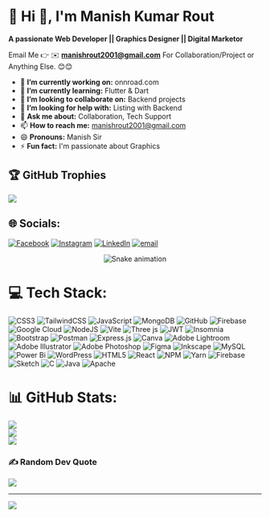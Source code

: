 # 💫 Hi 👋, I'm Manish Kumar Rout
**A passionate Web Developer || Graphics Designer || Digital Marketor**

Email Me 👉 ✉️ **manishrout2001@gmail.com** For Collaboration/Project or Anything Else. 😊😊

- 🔭 **I’m currently working on:** onnroad.com 
- 🌱 **I’m currently learning:** Flutter & Dart
- 👯 **I’m looking to collaborate on:** Backend projects
- 🤔 **I’m looking for help with:** Listing with Backend
- 💬 **Ask me about:** Collaboration, Tech Support
- 📫 **How to reach me:** manishrout2001@gmail.com
- 😄 **Pronouns:** Manish Sir
- ⚡ **Fun fact:** I'm passionate about Graphics

## 🏆 GitHub Trophies
![](https://github-profile-trophy.vercel.app/?username=manishrout45&theme=radical&no-frame=false&no-bg=false&margin-w=4)


## 🌐 Socials:
[![Facebook](https://img.shields.io/badge/Facebook-%231877F2.svg?logo=Facebook&logoColor=white)](https://facebook.com/manishkumarroutss) [![Instagram](https://img.shields.io/badge/Instagram-%23E4405F.svg?logo=Instagram&logoColor=white)](https://instagram.com/manishkumarroutss) [![LinkedIn](https://img.shields.io/badge/LinkedIn-%230077B5.svg?logo=linkedin&logoColor=white)](https://linkedin.com/in/rmanish-kumar) [![email](https://img.shields.io/badge/Email-D14836?logo=gmail&logoColor=white)](mailto:manishrout2001@gmail.com) 

<!-- Snake Game Repo View -->

<div align="center">
  <img src="https://profile-readme-generator.com/assets/snake.svg" alt="Snake animation" />
</div>

# 💻 Tech Stack:
![CSS3](https://img.shields.io/badge/css3-%231572B6.svg?style=for-the-badge&logo=css3&logoColor=white) ![TailwindCSS](https://img.shields.io/badge/tailwindcss-%2338B2AC.svg?style=for-the-badge&logo=tailwind-css&logoColor=white) ![JavaScript](https://img.shields.io/badge/javascript-%23323330.svg?style=for-the-badge&logo=javascript&logoColor=%23F7DF1E) ![MongoDB](https://img.shields.io/badge/MongoDB-%234ea94b.svg?style=for-the-badge&logo=mongodb&logoColor=white) ![GitHub](https://img.shields.io/badge/github-%23121011.svg?style=for-the-badge&logo=github&logoColor=white) ![Firebase](https://img.shields.io/badge/firebase-%23039BE5.svg?style=for-the-badge&logo=firebase) ![Google Cloud](https://img.shields.io/badge/GoogleCloud-%234285F4.svg?style=for-the-badge&logo=google-cloud&logoColor=white) ![NodeJS](https://img.shields.io/badge/node.js-6DA55F?style=for-the-badge&logo=node.js&logoColor=white) ![Vite](https://img.shields.io/badge/vite-%23646CFF.svg?style=for-the-badge&logo=vite&logoColor=white) ![Three js](https://img.shields.io/badge/threejs-black?style=for-the-badge&logo=three.js&logoColor=white) ![JWT](https://img.shields.io/badge/JWT-black?style=for-the-badge&logo=JSON%20web%20tokens) ![Insomnia](https://img.shields.io/badge/Insomnia-black?style=for-the-badge&logo=insomnia&logoColor=5849BE) ![Bootstrap](https://img.shields.io/badge/bootstrap-%238511FA.svg?style=for-the-badge&logo=bootstrap&logoColor=white) ![Postman](https://img.shields.io/badge/Postman-FF6C37?style=for-the-badge&logo=postman&logoColor=white) ![Express.js](https://img.shields.io/badge/express.js-%23404d59.svg?style=for-the-badge&logo=express&logoColor=%2361DAFB) ![Canva](https://img.shields.io/badge/Canva-%2300C4CC.svg?style=for-the-badge&logo=Canva&logoColor=white) ![Adobe Lightroom](https://img.shields.io/badge/Adobe%20Lightroom-31A8FF.svg?style=for-the-badge&logo=Adobe%20Lightroom&logoColor=white) ![Adobe Illustrator](https://img.shields.io/badge/adobe%20illustrator-%23FF9A00.svg?style=for-the-badge&logo=adobe%20illustrator&logoColor=white) ![Adobe Photoshop](https://img.shields.io/badge/adobe%20photoshop-%2331A8FF.svg?style=for-the-badge&logo=adobe%20photoshop&logoColor=white) ![Figma](https://img.shields.io/badge/figma-%23F24E1E.svg?style=for-the-badge&logo=figma&logoColor=white) ![Inkscape](https://img.shields.io/badge/Inkscape-e0e0e0?style=for-the-badge&logo=inkscape&logoColor=080A13) ![MySQL](https://img.shields.io/badge/mysql-4479A1.svg?style=for-the-badge&logo=mysql&logoColor=white) ![Power Bi](https://img.shields.io/badge/power_bi-F2C811?style=for-the-badge&logo=powerbi&logoColor=black) ![WordPress](https://img.shields.io/badge/WordPress-%23117AC9.svg?style=for-the-badge&logo=WordPress&logoColor=white) ![HTML5](https://img.shields.io/badge/html5-%23E34F26.svg?style=for-the-badge&logo=html5&logoColor=white) ![React](https://img.shields.io/badge/react-%2320232a.svg?style=for-the-badge&logo=react&logoColor=%2361DAFB) ![NPM](https://img.shields.io/badge/NPM-%23CB3837.svg?style=for-the-badge&logo=npm&logoColor=white) ![Yarn](https://img.shields.io/badge/yarn-%232C8EBB.svg?style=for-the-badge&logo=yarn&logoColor=white) ![Firebase](https://img.shields.io/badge/firebase-a08021?style=for-the-badge&logo=firebase&logoColor=ffcd34) ![Sketch](https://img.shields.io/badge/Sketch-FFB387?style=for-the-badge&logo=sketch&logoColor=black) ![C](https://img.shields.io/badge/c-%2300599C.svg?style=for-the-badge&logo=c&logoColor=white) ![Java](https://img.shields.io/badge/java-%23ED8B00.svg?style=for-the-badge&logo=openjdk&logoColor=white) ![Apache](https://img.shields.io/badge/apache-%23D42029.svg?style=for-the-badge&logo=apache&logoColor=white)
# 📊 GitHub Stats:
![](https://github-readme-stats.vercel.app/api?username=manishrout45&theme=algolia&hide_border=false&include_all_commits=true&count_private=false)<br/>
![](https://nirzak-streak-stats.vercel.app/?user=manishrout45&theme=algolia&hide_border=false)<br/>
![](https://github-readme-stats.vercel.app/api/top-langs/?username=manishrout45&theme=algolia&hide_border=false&include_all_commits=true&count_private=false&layout=compact)

### ✍️ Random Dev Quote
![](https://quotes-github-readme.vercel.app/api?type=horizontal&theme=radical)


---
[![](https://visitcount.itsvg.in/api?id=manishrout45&icon=0&color=0)](https://visitcount.itsvg.in)

<!-- Proudly created with GPRM ( https://gprm.itsvg.in ) -->
